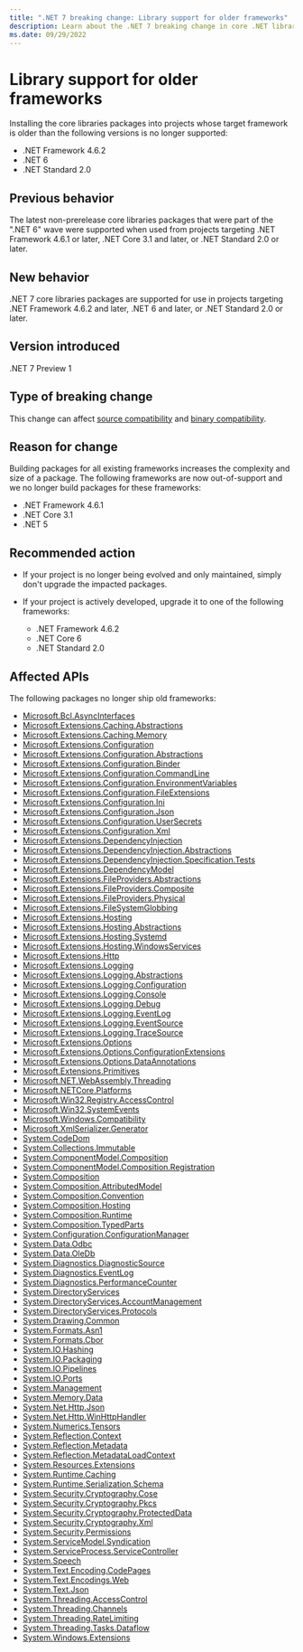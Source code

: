 ```yaml
---
title: ".NET 7 breaking change: Library support for older frameworks"
description: Learn about the .NET 7 breaking change in core .NET libraries where core libraries packages are no longer supported on some older frameworks.
ms.date: 09/29/2022
---
```

# Library support for older frameworks

Installing the core libraries packages into projects whose target framework is older than the following versions is no longer supported:

- .NET Framework 4.6.2
- .NET 6
- .NET Standard 2.0

## Previous behavior

The latest non-prerelease core libraries packages that were part of the ".NET 6" wave were supported when used from projects targeting .NET Framework 4.6.1 or later, .NET Core 3.1 and later, or .NET Standard 2.0 or later.

## New behavior

.NET 7 core libraries packages are supported for use in projects targeting .NET Framework 4.6.2 and later, .NET 6 and later, or .NET Standard 2.0 or later.

## Version introduced

.NET 7 Preview 1

## Type of breaking change

This change can affect [source compatibility](../../categories.md#source-compatibility) and [binary compatibility](../../categories.md#binary-compatibility).

## Reason for change

Building packages for all existing frameworks increases the complexity and size of a package. The following frameworks are now out-of-support and we no longer build packages for these frameworks:

- .NET Framework 4.6.1
- .NET Core 3.1
- .NET 5

## Recommended action

- If your project is no longer being evolved and only maintained, simply don't upgrade the impacted packages.
- If your project is actively developed, upgrade it to one of the following frameworks:

  - .NET Framework 4.6.2
  - .NET Core 6
  - .NET Standard 2.0

## Affected APIs

The following packages no longer ship old frameworks:

- [Microsoft.Bcl.AsyncInterfaces](https://www.nuget.org/packages/Microsoft.Bcl.AsyncInterfaces)
- [Microsoft.Extensions.Caching.Abstractions](https://www.nuget.org/packages/Microsoft.Extensions.Caching.Abstractions)
- [Microsoft.Extensions.Caching.Memory](https://www.nuget.org/packages/Microsoft.Extensions.Caching.Memory)
- [Microsoft.Extensions.Configuration](https://www.nuget.org/packages/Microsoft.Extensions.Configuration)
- [Microsoft.Extensions.Configuration.Abstractions](https://www.nuget.org/packages/Microsoft.Extensions.Configuration.Abstractions)
- [Microsoft.Extensions.Configuration.Binder](https://www.nuget.org/packages/Microsoft.Extensions.Configuration.Binder)
- [Microsoft.Extensions.Configuration.CommandLine](https://www.nuget.org/packages/Microsoft.Extensions.Configuration.CommandLine)
- [Microsoft.Extensions.Configuration.EnvironmentVariables](https://www.nuget.org/packages/Microsoft.Extensions.Configuration.EnvironmentVariables)
- [Microsoft.Extensions.Configuration.FileExtensions](https://www.nuget.org/packages/Microsoft.Extensions.Configuration.FileExtensions)
- [Microsoft.Extensions.Configuration.Ini](https://www.nuget.org/packages/Microsoft.Extensions.Configuration.Ini)
- [Microsoft.Extensions.Configuration.Json](https://www.nuget.org/packages/Microsoft.Extensions.Configuration.Json)
- [Microsoft.Extensions.Configuration.UserSecrets](https://www.nuget.org/packages/Microsoft.Extensions.Configuration.UserSecrets)
- [Microsoft.Extensions.Configuration.Xml](https://www.nuget.org/packages/Microsoft.Extensions.Configuration.Xml)
- [Microsoft.Extensions.DependencyInjection](https://www.nuget.org/packages/Microsoft.Extensions.DependencyInjection)
- [Microsoft.Extensions.DependencyInjection.Abstractions](https://www.nuget.org/packages/Microsoft.Extensions.DependencyInjection.Abstractions)
- [Microsoft.Extensions.DependencyInjection.Specification.Tests](https://www.nuget.org/packages/Microsoft.Extensions.DependencyInjection.Specification.Tests)
- [Microsoft.Extensions.DependencyModel](https://www.nuget.org/packages/Microsoft.Extensions.DependencyModel)
- [Microsoft.Extensions.FileProviders.Abstractions](https://www.nuget.org/packages/Microsoft.Extensions.FileProviders.Abstractions)
- [Microsoft.Extensions.FileProviders.Composite](https://www.nuget.org/packages/Microsoft.Extensions.FileProviders.Composite)
- [Microsoft.Extensions.FileProviders.Physical](https://www.nuget.org/packages/Microsoft.Extensions.FileProviders.Physical)
- [Microsoft.Extensions.FileSystemGlobbing](https://www.nuget.org/packages/Microsoft.Extensions.FileSystemGlobbing)
- [Microsoft.Extensions.Hosting](https://www.nuget.org/packages/Microsoft.Extensions.Hosting)
- [Microsoft.Extensions.Hosting.Abstractions](https://www.nuget.org/packages/Microsoft.Extensions.Hosting.Abstractions)
- [Microsoft.Extensions.Hosting.Systemd](https://www.nuget.org/packages/Microsoft.Extensions.Hosting.Systemd)
- [Microsoft.Extensions.Hosting.WindowsServices](https://www.nuget.org/packages/Microsoft.Extensions.Hosting.WindowsServices)
- [Microsoft.Extensions.Http](https://www.nuget.org/packages/Microsoft.Extensions.Http)
- [Microsoft.Extensions.Logging](https://www.nuget.org/packages/Microsoft.Extensions.Logging)
- [Microsoft.Extensions.Logging.Abstractions](https://www.nuget.org/packages/Microsoft.Extensions.Logging.Abstractions)
- [Microsoft.Extensions.Logging.Configuration](https://www.nuget.org/packages/Microsoft.Extensions.Logging.Configuration)
- [Microsoft.Extensions.Logging.Console](https://www.nuget.org/packages/Microsoft.Extensions.Logging.Console)
- [Microsoft.Extensions.Logging.Debug](https://www.nuget.org/packages/Microsoft.Extensions.Logging.Debug)
- [Microsoft.Extensions.Logging.EventLog](https://www.nuget.org/packages/Microsoft.Extensions.Logging.EventLog)
- [Microsoft.Extensions.Logging.EventSource](https://www.nuget.org/packages/Microsoft.Extensions.Logging.EventSource)
- [Microsoft.Extensions.Logging.TraceSource](https://www.nuget.org/packages/Microsoft.Extensions.Logging.TraceSource)
- [Microsoft.Extensions.Options](https://www.nuget.org/packages/Microsoft.Extensions.Options)
- [Microsoft.Extensions.Options.ConfigurationExtensions](https://www.nuget.org/packages/Microsoft.Extensions.Options.ConfigurationExtensions)
- [Microsoft.Extensions.Options.DataAnnotations](https://www.nuget.org/packages/Microsoft.Extensions.Options.DataAnnotations)
- [Microsoft.Extensions.Primitives](https://www.nuget.org/packages/Microsoft.Extensions.Primitives)
- [Microsoft.NET.WebAssembly.Threading](https://www.nuget.org/packages/Microsoft.NET.WebAssembly.Threading)
- [Microsoft.NETCore.Platforms](https://www.nuget.org/packages/Microsoft.NETCore.Platforms)
- [Microsoft.Win32.Registry.AccessControl](https://www.nuget.org/packages/Microsoft.Win32.Registry.AccessControl)
- [Microsoft.Win32.SystemEvents](https://www.nuget.org/packages/Microsoft.Win32.SystemEvents)
- [Microsoft.Windows.Compatibility](https://www.nuget.org/packages/Microsoft.Windows.Compatibility)
- [Microsoft.XmlSerializer.Generator](https://www.nuget.org/packages/Microsoft.XmlSerializer.Generator)
- [System.CodeDom](https://www.nuget.org/packages/System.CodeDom)
- [System.Collections.Immutable](https://www.nuget.org/packages/System.Collections.Immutable)
- [System.ComponentModel.Composition](https://www.nuget.org/packages/System.ComponentModel.Composition)
- [System.ComponentModel.Composition.Registration](https://www.nuget.org/packages/System.ComponentModel.Composition.Registration)
- [System.Composition](https://www.nuget.org/packages/System.Composition)
- [System.Composition.AttributedModel](https://www.nuget.org/packages/System.Composition.AttributedModel)
- [System.Composition.Convention](https://www.nuget.org/packages/System.Composition.Convention)
- [System.Composition.Hosting](https://www.nuget.org/packages/System.Composition.Hosting)
- [System.Composition.Runtime](https://www.nuget.org/packages/System.Composition.Runtime)
- [System.Composition.TypedParts](https://www.nuget.org/packages/System.Composition.TypedParts)
- [System.Configuration.ConfigurationManager](https://www.nuget.org/packages/System.Configuration.ConfigurationManager)
- [System.Data.Odbc](https://www.nuget.org/packages/System.Data.Odbc)
- [System.Data.OleDb](https://www.nuget.org/packages/System.Data.OleDb)
- [System.Diagnostics.DiagnosticSource](https://www.nuget.org/packages/System.Diagnostics.DiagnosticSource)
- [System.Diagnostics.EventLog](https://www.nuget.org/packages/System.Diagnostics.EventLog)
- [System.Diagnostics.PerformanceCounter](https://www.nuget.org/packages/System.Diagnostics.PerformanceCounter)
- [System.DirectoryServices](https://www.nuget.org/packages/System.DirectoryServices)
- [System.DirectoryServices.AccountManagement](https://www.nuget.org/packages/System.DirectoryServices.AccountManagement)
- [System.DirectoryServices.Protocols](https://www.nuget.org/packages/System.DirectoryServices.Protocols)
- [System.Drawing.Common](https://www.nuget.org/packages/System.Drawing.Common)
- [System.Formats.Asn1](https://www.nuget.org/packages/System.Formats.Asn1)
- [System.Formats.Cbor](https://www.nuget.org/packages/System.Formats.Cbor)
- [System.IO.Hashing](https://www.nuget.org/packages/System.IO.Hashing)
- [System.IO.Packaging](https://www.nuget.org/packages/System.IO.Packaging)
- [System.IO.Pipelines](https://www.nuget.org/packages/System.IO.Pipelines)
- [System.IO.Ports](https://www.nuget.org/packages/System.IO.Ports)
- [System.Management](https://www.nuget.org/packages/System.Management)
- [System.Memory.Data](https://www.nuget.org/packages/System.Memory.Data)
- [System.Net.Http.Json](https://www.nuget.org/packages/System.Net.Http.Json)
- [System.Net.Http.WinHttpHandler](https://www.nuget.org/packages/System.Net.Http.WinHttpHandler)
- [System.Numerics.Tensors](https://www.nuget.org/packages/System.Numerics.Tensors)
- [System.Reflection.Context](https://www.nuget.org/packages/System.Reflection.Context)
- [System.Reflection.Metadata](https://www.nuget.org/packages/System.Reflection.Metadata)
- [System.Reflection.MetadataLoadContext](https://www.nuget.org/packages/System.Reflection.MetadataLoadContext)
- [System.Resources.Extensions](https://www.nuget.org/packages/System.Resources.Extensions)
- [System.Runtime.Caching](https://www.nuget.org/packages/System.Runtime.Caching)
- [System.Runtime.Serialization.Schema](https://www.nuget.org/packages/System.Runtime.Serialization.Schema)
- [System.Security.Cryptography.Cose](https://www.nuget.org/packages/System.Security.Cryptography.Cose)
- [System.Security.Cryptography.Pkcs](https://www.nuget.org/packages/System.Security.Cryptography.Pkcs)
- [System.Security.Cryptography.ProtectedData](https://www.nuget.org/packages/System.Security.Cryptography.ProtectedData)
- [System.Security.Cryptography.Xml](https://www.nuget.org/packages/System.Security.Cryptography.Xml)
- [System.Security.Permissions](https://www.nuget.org/packages/System.Security.Permissions)
- [System.ServiceModel.Syndication](https://www.nuget.org/packages/System.ServiceModel.Syndication)
- [System.ServiceProcess.ServiceController](https://www.nuget.org/packages/System.ServiceProcess.ServiceController)
- [System.Speech](https://www.nuget.org/packages/System.Speech)
- [System.Text.Encoding.CodePages](https://www.nuget.org/packages/System.Text.Encoding.CodePages)
- [System.Text.Encodings.Web](https://www.nuget.org/packages/System.Text.Encodings.Web)
- [System.Text.Json](https://www.nuget.org/packages/System.Text.Json)
- [System.Threading.AccessControl](https://www.nuget.org/packages/System.Threading.AccessControl)
- [System.Threading.Channels](https://www.nuget.org/packages/System.Threading.Channels)
- [System.Threading.RateLimiting](https://www.nuget.org/packages/System.Threading.RateLimiting)
- [System.Threading.Tasks.Dataflow](https://www.nuget.org/packages/System.Threading.Tasks.Dataflow)
- [System.Windows.Extensions](https://www.nuget.org/packages/System.Windows.Extensions)
